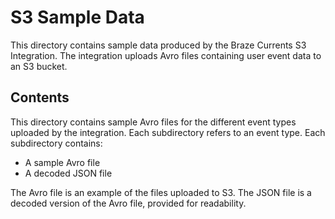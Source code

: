 # S3 Sample Data

This directory contains sample data produced by the Braze Currents S3 Integration. The integration uploads Avro files containing user event data to an S3 bucket.

## Contents
This directory contains sample Avro files for the different event types uploaded by the integration. Each subdirectory refers to an event type. Each subdirectory contains:

  * A sample Avro file
  * A decoded JSON file

The Avro file is an example of the files uploaded to S3. The JSON file is a decoded version of the Avro file, provided for readability.
